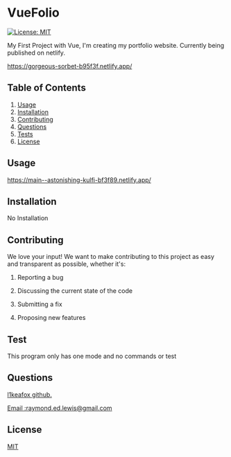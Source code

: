 # VueFolio

[![License: MIT](https://img.shields.io/badge/License-MIT-yellow.svg)](https://opensource.org/licenses/MIT)

My First Project with Vue, I'm creating my portfolio website.  Currently being published on netlify. 

https://gorgeous-sorbet-b95f3f.netlify.app/


## Table of Contents

1.  [Usage](#Usage)
2.  [Installation](#Installation)
3.  [Contributing](#Contributing)
4.  [Questions](#Questions)
5.  [Tests](#Tests)
6.  [License](#License)

## Usage

https://main--astonishing-kulfi-bf3f89.netlify.app/

## Installation

No Installation

## Contributing

We love your input! We want to make contributing to this project as easy and transparent as possible, whether it's:

1.  Reporting a bug

2.  Discussing the current state of the code

3.  Submitting a fix

4.  Proposing new features

## Test

This program only has one mode and no commands or test

## Questions

<a href='https://github.com/l1keafox'>l1keafox github.</a>

<a href="mailto: raymond.ed.lewis@gmail.com">Email :raymond.ed.lewis@gmail.com</a>

## License

[MIT](https://choosealicense.com/licenses/mit/)
